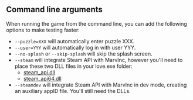 ## Command line arguments

When running the game from the command line, you can add the following options to make testing faster:
- `--puzzle=XXX` will automatically enter puzzle XXX.
- `--user=YYY` will automatically log in with user YYY.
- `--no-splash` or `--skip-splash` will skip the splash screen.
- `--steam` will integrate Steam API with MarvInc, however you'll need to place these two DLL files in your love.exe folder:
    - [steam_api.dll](https://drive.google.com/uc?export=download&id=0B-V5MASkccPiOUVUR0hobW91MTg)
    - [steam_api64.dll](https://drive.google.com/uc?export=download&id=0B-V5MASkccPiSkxleko2b3hwRmM)
- `--steamdev` will integrate Steam API with MarvInc in dev mode, creating an auxiliary appID file. You'll still need the DLLs.
